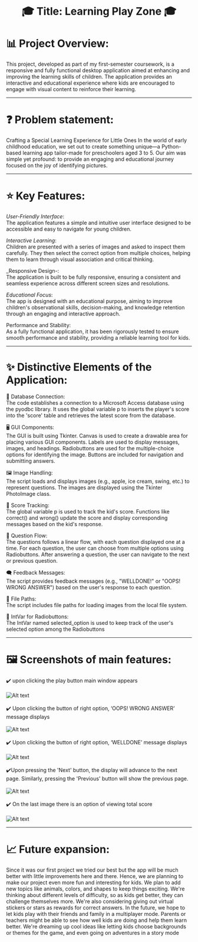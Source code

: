 
# <div align="center">  🎓 Title: Learning Play Zone 🎓 </div>

# 📊 Project Overview:
This project, developed as part of my first-semester coursework, is a responsive and fully functional desktop application aimed at enhancing and improving the learning skills of children. The application provides an interactive and educational experience where kids are encouraged to engage with visual content to reinforce their learning.

---
# ❓ Problem statement:
Crafting a Special Learning Experience for Little Ones
In the world of early childhood education, we set out to create something unique—a Python-based 
learning app tailor-made for preschoolers aged 3 to 5. Our aim was simple yet profound: to provide an 
engaging and educational journey focused on the joy of identifying pictures.

---
# ⭐ Key Features:
_User-Friendly Interface_:<br>
The application features a simple and intuitive user interface designed to be accessible and easy to navigate for young children.<br>

_Interactive Learning_:<br>
Children are presented with a series of images and asked to inspect them carefully. They then select the correct option from multiple choices, helping them to learn through visual association and critical thinking.<br>

_Responsive Design-:<br>
The application is built to be fully responsive, ensuring a consistent and seamless experience across different screen sizes and resolutions.<br>

_Educational Focus_:<br>
The app is designed with an educational purpose, aiming to improve children's observational skills, decision-making, and knowledge retention through an engaging and interactive approach.<br>

Performance and Stability:<br>
As a fully functional application, it has been rigorously tested to ensure smooth performance and stability, providing a reliable learning tool for kids.<br>

---

# ✨ Distinctive Elements of the Application:

💾 Database Connection:<br> 
The code establishes a connection to a Microsoft Access database using 
the pyodbc library. It uses the global variable p to inserts the player's score into the 'score' table 
and retrieves the latest score from the database.

🖥️ GUI Components:  
The GUI is built using Tkinter. Canvas is used to create a drawable area for 
placing various GUI components. Labels are used to display messages, images, and headings. 
Radiobuttons are used for the multiple-choice options for identifying the image. Buttons are 
included for navigation and submitting answers.

🖼️ Image Handling: <br> 
The script loads and displays images (e.g., apple, ice cream, swing, etc.) to 
represent questions. The images are displayed using the Tkinter PhotoImage class.

🎯 Score Tracking: <br> 
The global variable p is used to track the kid's score. Functions like correct() 
and wrong() update the score and display corresponding messages based on the kid's response.

🧩 Question Flow:<br> 
The questions follows a linear flow, with each question displayed one at a time.
For each question, the user can choose from multiple options using Radiobuttons. After 
answering a question, the user can navigate to the next or previous question.

🗨️ Feedback Messages: <br> 
The script provides feedback messages (e.g., "WELLDONE!" or "OOPS! 
WRONG ANSWER") based on the user's response to each question.

📁 File Paths:  
The script includes file paths for loading images from the local file system.

🔢 IntVar for Radiobuttons: <br> 
The IntVar named selected_option is used to keep track of the user's 
selected option among the Radiobuttons

---
# 🖼️ Screenshots of main features:  

✔️ upon clicking the play button main window appears
<br><br>
![Alt text](https://github.com/Sabrina-manahil-waseem-006/python-project/blob/main/1.JPG)
<br><br>
✔️ Upon clicking the button of right option, ‘OOPS! WRONG ANSWER’ message displays
<br><br>
![Alt text](https://github.com/Sabrina-manahil-waseem-006/python-project/blob/main/2.JPG)
<br><br>
✔️ Upon clicking the button of right option, ‘WELLDONE’ message displays
<br><br>
![Alt text](https://github.com/Sabrina-manahil-waseem-006/python-project/blob/main/3.JPG)
<br><br>
✔️Upon pressing the 'Next' button, the display will advance to the next page. Similarly, pressing the 
'Previous' button will show the previous page.
<br><br>
![Alt text](https://github.com/Sabrina-manahil-waseem-006/python-project/blob/main/4.JPG)
<br><br>
✔️ On the last image there is an option of viewing total score
<br><br>
![Alt text](https://github.com/Sabrina-manahil-waseem-006/python-project/blob/main/5.JPG)

---
# 📈 Future expansion: 
Since it was our first project we tried our best but the app will be much better with little improvements 
here and there. Hence, we are planning to make our project even more fun and interesting for kids. We 
plan to add new topics like animals, colors, and shapes to keep things exciting. We're thinking about 
different levels of difficulty, so as kids get better, they can challenge themselves more. We're also 
considering giving out virtual stickers or stars as rewards for correct answers. In the future, we hope to let 
kids play with their friends and family in a multiplayer mode. Parents or teachers might be able to see 
how well kids are doing and help them learn better. We're dreaming up cool ideas like letting kids choose 
backgrounds or themes for the game, and even going on adventures in a story mode

